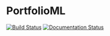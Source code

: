 # PortfolioML
[![Build Status](https://travis-ci.org/DanieleMDiNosse/PortfolioML.svg?branch=main)](https://travis-ci.org/DanieleMDiNosse/PortfolioML)
[![Documentation Status](https://readthedocs.org/projects/portfolioml/badge/?version=latest)](https://portfolioml.readthedocs.io/en/latest/?badge=latest)
